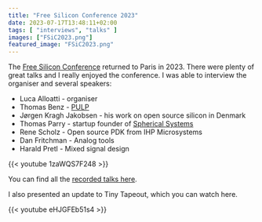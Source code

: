 ```yaml
---
title: "Free Silicon Conference 2023"
date: 2023-07-17T13:48:11+02:00
tags: [ "interviews", "talks" ]
images: ["FSiC2023.png"]
featured_image: "FSiC2023.png"
---
```


The [Free Silicon Conference](https://wiki.f-si.org/index.php/FSiC2023) returned to Paris in 2023. There were plenty of great talks and I really enjoyed the conference.
I was able to interview the organiser and several speakers:

* Luca Alloatti - organiser
* Thomas Benz - [PULP](https://pulp-platform.org/index.html)
* Jørgen Kragh Jakobsen - his work on open source silicon in Denmark
* Thomas Parry - startup founder of [Spherical Systems](https://spherical-systems.com/)
* Rene Scholz - Open source PDK from IHP Microsystems
* Dan Fritchman - Analog tools
* Harald Pretl - Mixed signal design

{{< youtube 1zaWQS7F248 >}}

You can find all the [recorded talks here](https://peertube.f-si.org/video-channels/fsic2023/videos).

I also presented an update to Tiny Tapeout, which you can watch here.

{{< youtube eHJGFEb51s4 >}}
